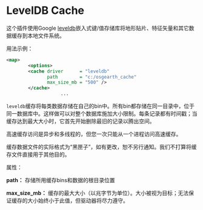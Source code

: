 # LevelDB Cache
这个插件使用Google [leveldb](https://github.com/pelicanmapping/leveldb)嵌入式键/值存储库将地形贴片、特征矢量和其它数据缓存到本地文件系统。

用法示例：
```XML
<map>
        <options>
        <cache driver      = "leveldb"
               path        = "c:/osgearth_cache"
               max_size_mb = "500" />
        </cache>
                    ...
```
`leveldb`缓存将每类数据存储在自己的bin中。所有bin都存储在同一目录中，位于同一数据库中。这样做可以对整个数据库施加大小限制。每条记录都有时间戳；当缓存达到最大大小时，它首先开始删除最旧的记录以腾出空间。

高速缓存访问是异步和多线程的，但您一次只能从一个进程访问高速缓存。

缓存数据文件的实际格式为“黑匣子”，如有更改，恕不另行通知。我们不打算将缓存文件直接用于其他目的。


属性：

**path：** 存储所用缓存bins和数据的根目录位置

**max_size_mb：** 缓存的最大大小（以兆字节为单位）。大小被视为目标；无法保证缓存的大小始终小于此值，但驱动器将尽力遵守。
